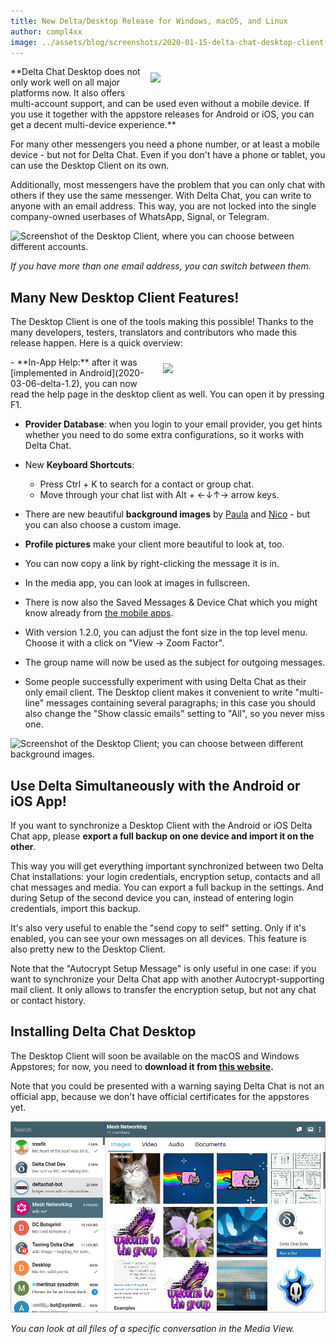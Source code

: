 ```yaml
---
title: New Delta/Desktop Release for Windows, macOS, and Linux
author: compl4xx
image: ../assets/blog/screenshots/2020-01-15-delta-chat-desktop-client-release-group-chat.jpg
---
```


<img src="../assets/blog/screenshots/2020-01-15-delta-chat-desktop-client-release-group-chat.jpg" width="270" style="float: right; margin: 10px;display: block;" /> 
**Delta Chat Desktop does not only work well on all major platforms now. It also
offers multi-account support, and can be used even without a mobile device. If you use it together
with the appstore releases for Android or iOS, you can get a decent multi-device experience.**

For many other messengers you need a phone number, or at least a mobile device -
but not for Delta Chat. Even if you don't have a phone or tablet, you can use the Desktop
Client on its own.

Additionally, most messengers have the problem that you can only chat with others if they
use the same messenger. With Delta Chat, you can write to anyone with an email address.
This way, you are not locked into the single company-owned userbases of WhatsApp, Signal, or Telegram.

![Screenshot of the Desktop Client, where you can choose between different accounts.](../assets/blog/screenshots/2020-01-15-delta-chat-desktop-client-release-switch-account.png)

*If you have more than one email address, you can switch between them.*

## Many New Desktop Client Features!

The Desktop Client is one of the tools making this possible! Thanks to the
many developers, testers, translators and contributors who made this release
happen. Here is a quick overview:

<img src="../assets/blog/screenshots/2020-01-15-delta-chat-desktop-client-release-search-contacts.jpg" width="250" style="float: right; margin: 10px;display: block;" /> 
- **In-App Help:** after it was [implemented in Android](2020-03-06-delta-1.2),
  you can now read the help page in the desktop client as well. You can open it
  by pressing F1.

- **Provider Database**: when you login to your email provider, you get hints
  whether you need to do some extra configurations, so it works with Delta
  Chat.

- New **Keyboard Shortcuts**: 
  - Press Ctrl + K to search for a contact or group chat.
  - Move through your chat list with Alt + ←↓↑→ arrow keys.

- There are new beautiful **background images** by
  [Paula](https://github.com/paulaluap) and [Nico](https://github.com/nicodh) -
  but you can also choose a custom image.

- **Profile pictures** make your client more beautiful to look at, too.

- You can now copy a link by right-clicking the message it is in.

- In the media app, you can look at images in fullscreen.

- There is now also the Saved Messages & Device Chat which you might know already 
  from [the mobile apps](https://delta.chat/en/2019-12-18-google-play-store-release).

- With version 1.2.0, you can adjust the font size in the top level menu.
  Choose it with a click on "View -> Zoom Factor".

- The group name will now be used as the subject for outgoing messages. 

- Some people successfully experiment with using Delta Chat as their only
  email client. The Desktop client makes it convenient to write "multi-line"
  messages containing several paragraphs; in this case you should also change
  the "Show classic emails" setting to "All", so you never miss one.

![Screenshot of the Desktop Client; you can choose between different background images.](../assets/blog/screenshots/2020-01-15-delta-chat-desktop-client-release-background-image.jpg)

## Use Delta Simultaneously with the Android or iOS App!

If you want to synchronize a Desktop Client with the Android or iOS Delta Chat app, please 
**export a full backup on one device and import it on the other**.

This way you will get everything important synchronized between two Delta Chat
installations: your login credentials, encryption setup, contacts and all chat
messages and media. You can export a full backup in the settings. And during
Setup of the second device you can, instead of entering login credentials,
import this backup. 

It's also very useful to enable the "send copy to self" setting. Only if it's
enabled, you can see your own messages on all devices. This feature is also
pretty new to the Desktop Client.

Note that the "Autocrypt Setup Message" is only useful in one case: if you want
to synchronize your Delta Chat app with another Autocrypt-supporting mail
client. It only allows to transfer the encryption setup, but not any chat or
contact history. 

## Installing Delta Chat Desktop 

The Desktop Client will soon be available on the macOS and Windows Appstores; for
now, you need to **download it from [this website](https://get.delta.chat).**

Note that you could be presented with a warning saying Delta Chat is not an official app, because
we don't have official certificates for the appstores yet.

![Screenshot of the Desktop Client: in the Media View you can see all images in a chat at once.](../assets/blog/screenshots/2020-01-15-delta-chat-desktop-client-release-media-view.jpg)

*You can look at all files of a specific conversation in the Media View.*
